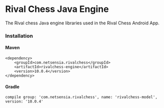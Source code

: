 Rival Chess Java Engine
=======================

The Rival chess Java engine libraries used in the Rival Chess Android App.

### Installation

#### Maven

    <dependency>
        <groupId>com.netsensia.rivalchess</groupId>
        <artifactId>rivalchess-engine</artifactId>
        <version>10.0.4</version>
    </dependency>
    
#### Gradle

    compile group: 'com.netsensia.rivalchess', name: 'rivalchess-model', version: '10.0.4'
    
